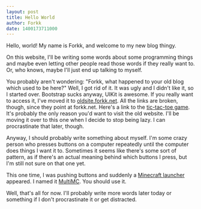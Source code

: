 ```yaml
---
layout: post
title: Hello World
author: Forkk
date: 1400173711000
---
```


Hello, world! My name is Forkk, and welcome to my new blog thingy.

On this website, I'll be writing some words about some programming things and
maybe even letting other people read those words if they really want to. Or,
who knows, maybe I'll just end up talking to myself.

You probably aren't wondering: "Forkk, what happened to your old blog which
used to be here?" Well, I got rid of it. It was ugly and I didn't like it, so
I started over. Bootstrap sucks anyway, UIKit is awesome. If you really want
to access it, I've moved it to [oldsite.forkk.net](http://oldsite.forkk.net).
All the links are broken, though, since they point at forkk.net. Here's a link
to the [tic-tac-toe game](http://oldsite.forkk.net/tictactoe.html). It's
probably the only reason you'd want to visit the old website. I'll be moving
it over to this one when I decide to stop being lazy. I can procrastinate that
later, though.

Anyway, I should probably write something about myself. I'm some crazy person
who presses buttons on a computer repeatedly until the computer does things I
want it to. Sometimes it seems like there's some sort of pattern, as if there's
an actual meaning behind which buttons I press, but I'm still not sure on that
one yet.

This one time, I was pushing buttons and suddenly a [Minecraft launcher](http://multimc.org)
appeared. I named it [MultiMC](http://multimc.org). You should use it.

Well, that's all for now. I'll probably write more words later today or
something if I don't procrastinate it or get distracted.

